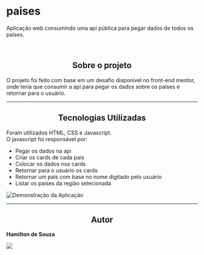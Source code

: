 # paises

<p> Aplicação web consumindo uma api pública para pegar dados de todos os países. </p>
<br>
<h2 align="center"> Sobre o projeto </h2>

<p> O projeto foi feito com base em um desafio disponível no front-end mentor, onde teria que consumir a api para pegar os dados sobre os países e retornar para o usuário.</p>
<hr>
<h2 align="center"> Tecnologias Utilizadas </h2>

<p> Foram utilizados HTML, CSS e Javascript. <br>O javascript foi responsável por:</p>
<ul> 
    <li>Pegar os dados na api</li>
    <li>Criar os cards de cada país</li>
    <li>Colocar os dados nos cards </li>
    <li> Retornar para o usuário os cards </li>
    <li> Retornar um país com base no nome digitado pelo usuário </li>
    <li> Listar os países da região selecionada </li>
</ul>

<img src="./paises.gif" alt="Demonstração da Aplicação">

<hr>

<h2 align="center"> Autor </h2>

<strong> Hamilton de Souza </strong>
<br>

<a href="https://www.linkedin.com/in/hamilton-junior-34451018a/" target="_blank"><img src="https://img.shields.io/badge/Linkedin-blue?style=for-the-badge&logo=Linkedin"></a>

